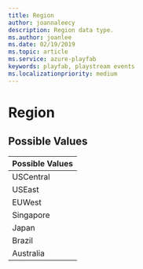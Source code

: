 ```yaml
---
title: Region
author: joannaleecy
description: Region data type.
ms.author: joanlee
ms.date: 02/19/2019
ms.topic: article
ms.service: azure-playfab
keywords: playfab, playstream events
ms.localizationpriority: medium
---
```


# Region

## Possible Values

|Possible Values|
| :--------------------|
|USCentral|
|USEast|
|EUWest|
|Singapore|
|Japan|
|Brazil|
|Australia|

